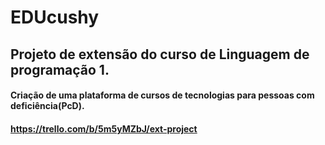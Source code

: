 # EDUcushy

## Projeto de extensão do curso de Linguagem de programação 1.

#### Criação de uma plataforma de cursos de tecnologias para pessoas com deficiência(PcD).
#### https://trello.com/b/5m5yMZbJ/ext-project

